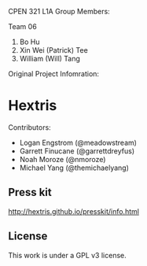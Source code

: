 CPEN 321 L1A Group Members:

Team 06

1. Bo Hu
2. Xin Wei (Patrick) Tee
3. William (Will) Tang


Original Project Infomration:

Hextris
==========

Contributors:
 - Logan Engstrom (@meadowstream)
 - Garrett Finucane (@garrettdreyfus)
 - Noah Moroze (@nmoroze)
 - Michael Yang (@themichaelyang)

## Press kit

http://hextris.github.io/presskit/info.html

## License

This work is under a GPL v3 license.
